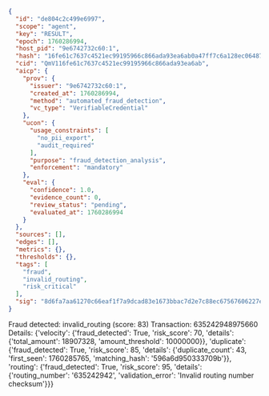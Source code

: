 ```json
{
  "id": "de804c2c499e6997",
  "scope": "agent",
  "key": "RESULT",
  "epoch": 1760286994,
  "host_pid": "9e6742732c60:1",
  "hash": "16fe61c7637c4521ec99195966c866ada93ea6ab0a47ff7c6a128ec064874d8e",
  "cid": "QmV116fe61c7637c4521ec99195966c866ada93ea6ab",
  "aicp": {
    "prov": {
      "issuer": "9e6742732c60:1",
      "created_at": 1760286994,
      "method": "automated_fraud_detection",
      "vc_type": "VerifiableCredential"
    },
    "ucon": {
      "usage_constraints": [
        "no_pii_export",
        "audit_required"
      ],
      "purpose": "fraud_detection_analysis",
      "enforcement": "mandatory"
    },
    "eval": {
      "confidence": 1.0,
      "evidence_count": 0,
      "review_status": "pending",
      "evaluated_at": 1760286994
    }
  },
  "sources": [],
  "edges": [],
  "metrics": {},
  "thresholds": {},
  "tags": [
    "fraud",
    "invalid_routing",
    "risk_critical"
  ],
  "sig": "8d6fa7aa61270c66eaf1f7a9dcad83e1673bbac7d2e7c88ec67567606227ec6c"
}
```

Fraud detected: invalid_routing (score: 83)
Transaction: 635242948975660
Details: {'velocity': {'fraud_detected': True, 'risk_score': 70, 'details': {'total_amount': 18907328, 'amount_threshold': 10000000}}, 'duplicate': {'fraud_detected': True, 'risk_score': 85, 'details': {'duplicate_count': 43, 'first_seen': 1760285765, 'matching_hash': '596a6d950333709b'}}, 'routing': {'fraud_detected': True, 'risk_score': 95, 'details': {'routing_number': '635242942', 'validation_error': 'Invalid routing number checksum'}}}